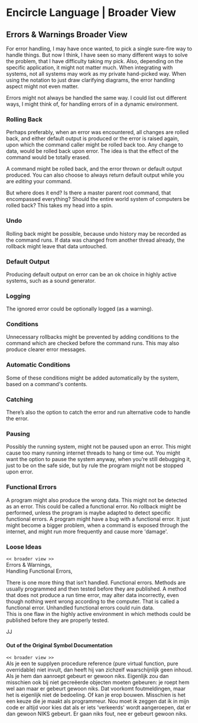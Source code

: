 Encircle Language | Broader View
================================

Errors & Warnings Broader View
------------------------------

For error handling, I may have once wanted, to pick a single sure-fire way to handle things. But now I think, I have seen so many different ways to solve the problem, that I have difficulty taking my pick. Also, depending on the specific application, it might not matter much. When integrating with systems, not all systems may work as my private hand-picked way. When using the notation to just draw clarifying diagrams, the error handling aspect might not even matter.

Errors might not always be handled the same way. I could list out different ways, I might think of, for handling errors of in a dynamic environment.

### Rolling Back

Perhaps preferably, when an error was encountered, all changes are rolled back, and either default output is produced or the error is raised again, upon which the command caller might be rolled back too. Any change to data, would be rolled back upon error. The idea is that the effect of the command would be totally erased.

A command might be rolled back, and the error thrown or default output produced. You can also choose to always return default output while you are *editing* your command.

But where does it end? Is there a master parent root command, that encompassed everything? Should the entire world system of computers be rolled back? This takes my head into a spin.

### Undo

Rolling back might be possible, because undo history may be recorded as the command runs. If data was changed from another thread already, the rollback might leave that data untouched.

### Default Output

Producing default output on error can be an ok choice in highly active systems, such as a sound generator.

### Logging

The ignored error could be optionally logged (as a warning).

### Conditions

Unnecessary rollbacks might be prevented by adding conditions to the command which are checked before the command runs. This may also produce clearer error messages.

### Automatic Conditions

Some of these conditions might be added automatically by the system, based on a command's contents.

### Catching

There’s also the option to catch the error and run alternative code to handle the error.

### Pausing

Possibly the running system, might not be paused upon an error. This might cause too many running internet threads to hang or time out. You might want the option to pause the system anyway, when you’re still debugging it, just to be on the safe side, but by rule the program might not be stopped upon error.

### Functional Errors

A program might also produce the wrong data. This might not be detected as an error. This could be called a functional error. No rollback might be performed, unless the program is maybe adapted to detect specific functional errors. A program might have a bug with a functional error. It just might become a bigger problem, when a command is exposed through the internet, and might run more frequently and cause more 'damage'.

### Loose Ideas

`<< broader view >>`  
Errors & Warnings,  
Handling Functional Errors,

There is one more thing that isn’t handled. Functional errors. Methods are usually programmed and then tested before they are published. A method that does not produce a run time error, may alter data incorrectly, even though nothing went wrong according to the computer. That is called a functional error. Unhandled functional errors could ruin data.  
This is one flaw in the highly active environment in which methods could be published before they are properly tested.

JJ

#### Out of the Original Symbol Documentation

`<< broader view >>`  
Als je een te supplyen procedure reference (pure virtual function, pure overridable) niet invult, dan heeft hij van zichzelf waarschijnlijk geen inhoud. Als je hem dan aanroept gebeurt er gewoon niks. Eigenlijk zou dan misschien ook bij niet gecreëerde objecten moeten gebeuren: je roept hem wel aan maar er gebeurt gewoon niks. Dat voorkomt foutmeldingen, maar het is eigenlijk niet de bedoeling. Of kan je erop bouwen. Misschien is het een keuze die je maakt als programmeur. Nou moet ik zeggen dat ik in mijn code er altijd voor kies dat als er iets 'verkeerds' wordt aangeroepen, dat er dan gewoon NIKS gebeurt. Er gaan niks fout, nee er gebeurt gewoon niks.